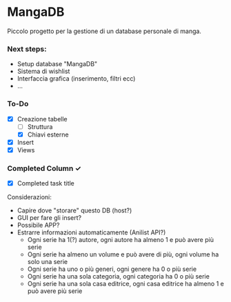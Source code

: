 # MangaDB

Piccolo progetto per la gestione di un database personale di manga.

### Next steps:
- Setup database "MangaDB"
- Sistema di wishlist
- Interfaccia grafica (inserimento, filtri ecc)
- ...
 
### To-Do
- [x] Creazione tabelle 
  - [ ] Struttura
  - [x] Chiavi esterne
- [x] Insert
- [x] Views

### Completed Column ✓
- [x] Completed task title  


Considerazioni:
- Capire dove "storare" questo DB (host?)
- GUI per fare gli insert?
- Possibile APP?
- Estrarre informazioni automaticamente (Anilist API?)
    - Ogni serie ha 1(?) autore, ogni autore ha almeno 1 e può avere più serie
    - Ogni serie ha almeno un volume e può avere di più, ogni volume ha solo una serie
    - Ogni serie ha uno o più generi, ogni genere ha 0 o più serie
    - Ogni serie ha una sola categoria, ogni categoria ha 0 o più serie
    - Ogni serie ha una sola casa editrice, ogni casa editrice ha almeno 1 e può avere più serie